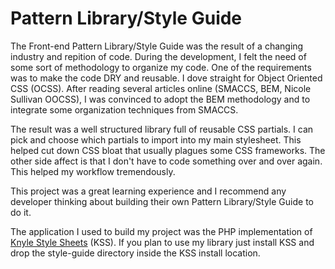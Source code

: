 # Pattern Library/Style Guide
The Front-end Pattern Library/Style Guide was the result of a changing industry and repition of code. During the development, I felt the need of some sort of methodology to organize my code. One of the requirements was to make the code DRY and reusable. I dove straight for Object Oriented CSS (OCSS). After reading several articles online (SMACCS, BEM, Nicole Sullivan OOCSS), I was convinced to adopt the BEM methodology and to integrate some organization techniques from SMACCS.

The result was a well structured library full of reusable CSS partials. I can pick and choose which partials to import into my main stylesheet. This helped cut down CSS bloat that usually plagues some CSS frameworks. The other side affect is that I don't have to code something over and over again. This helped my workflow tremendously.

This project was a great learning experience and I recommend any developer thinking about building their own Pattern Library/Style Guide to do it.

The application I used to build my project was the PHP implementation of [Knyle Style Sheets](http://warpspire.com/kss) (KSS). If you plan to use my library just install KSS and drop the style-guide directory inside the KSS install location.